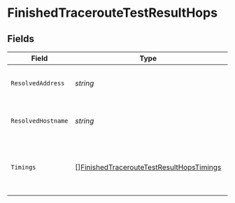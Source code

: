 # FinishedTracerouteTestResultHops


## Fields

| Field                                                                                                       | Type                                                                                                        | Required                                                                                                    | Description                                                                                                 |
| ----------------------------------------------------------------------------------------------------------- | ----------------------------------------------------------------------------------------------------------- | ----------------------------------------------------------------------------------------------------------- | ----------------------------------------------------------------------------------------------------------- |
| `ResolvedAddress`                                                                                           | *string*                                                                                                    | :heavy_check_mark:                                                                                          | The resolved IP address of the `target`.                                                                    |
| `ResolvedHostname`                                                                                          | *string*                                                                                                    | :heavy_check_mark:                                                                                          | The resolved hostname of the `target`.                                                                      |
| `Timings`                                                                                                   | [][FinishedTracerouteTestResultHopsTimings](../../models/shared/finishedtraceroutetestresulthopstimings.md) | :heavy_check_mark:                                                                                          | Details for each sent packet.<br/>All times are in milliseconds.<br/>                                       |
